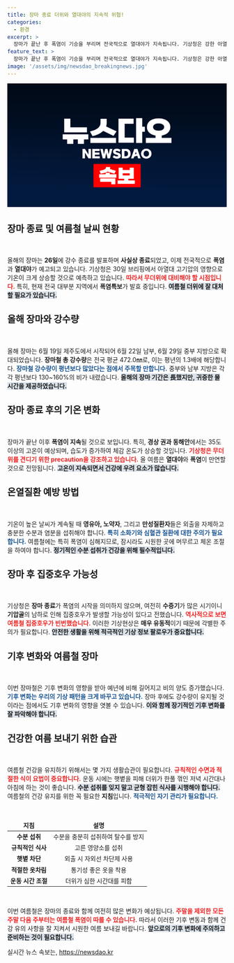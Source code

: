 ```yaml
---
title: 장마 종료 더위와 열대야의 지속적 위협!
categories:
  - 환경
excerpt: >
  장마가 끝난 후 폭염이 기승을 부리며 전국적으로 열대야가 지속됩니다. 기상청은 강한 아열대 고기압의 영향으로 당분간 더위가 이어질 것이라 경고하며, 향후 작은 기압골에 의해 갑작스러운 호우 가능성도 주의해야 한다고 밝혔습니다.
feature_text: >
  장마가 끝난 후 폭염이 기승을 부리며 전국적으로 열대야가 지속됩니다. 기상청은 강한 아열대 고기압의 영향으로 당분간 더위가 이어질 것이라 경고하며, 향후 작은 기압골에 의해 갑작스러운 호우 가능성도 주의해야 한다고 밝혔습니다.
image: '/assets/img/newsdao_breakingnews.jpg'
---
```


<p><img src="/assets/img/newsdao_breakingnews.jpg" alt="firstkoreanews 속보" /></p>

<h2 data-ke-size="size26">장마 종료 및 여름철 날씨 현황</h2>

<p data-ke-size="size16">&nbsp;</p>

<p>올해의 장마는 <strong>26일</strong>에 강수 종료를 발표하며 <strong>사실상 종료</strong>되었고, 이제 전국적으로 <strong>폭염</strong>과 <strong>열대야</strong>가 예고되고 있습니다. 기상청은 30일 브리핑에서 아열대 고기압의 영향으로 기온이 크게 상승할 것으로 예측하고 있습니다. <b><span style="color: #ee2323;">따라서 무더위에 대비해야 할 시점입니다.</span></b> 특히, 현재 전국 대부분 지역에서 <strong>폭염특보</strong>가 발효 중입니다. <b><span style="background-color: #21538527;">여름철 더위에 잘 대처할 필요가 있습니다.</span></b> </p>

<h2 data-ke-size="size26">올해 장마와 강수량</h2>

<p data-ke-size="size16">&nbsp;</p>

<p>올해 장마는 6월 19일 제주도에서 시작되어 6월 22일 남부, 6월 29일 중부 지방으로 확대되었습니다. <strong>장마철 총 강수량</strong>은 전국 평균 472.0㎜로, 이는 평년의 1.3배에 해당합니다. <b><span style="color: #1a5490;">장마철 강수량이 평년보다 많았다는 점에서 주목할 만합니다.</span></b> 중부와 남부 지방은 각각 평년보다 130~160%의 비가 내렸습니다. <b><span style="background-color: #21538527;">올해의 장마 기간은 長했지만, 귀중한 물 시간을 제공하였습니다.</span></b></p>

<h2 data-ke-size="size26">장마 종료 후의 기온 변화</h2>

<p data-ke-size="size16">&nbsp;</p>

<p>장마가 끝난 이후 <strong>폭염이 지속</strong>될 것으로 보입니다. 특히, <strong>경상 권과 동해안</strong>에서는 35도 이상의 고온이 예상되며, 습도가 증가하여 체감 온도가 상승할 것입니다. <b><span style="color: #ee2323;">기상청은 무더위를 견디기 위한 precaution을 강조하고 있습니다.</span></b> 올 여름은 <strong>열대야</strong>와 <strong>폭염</strong>이 만연할 것으로 전망됩니다. <b><span style="background-color: #21538527;">고온이 지속되면서 건강에 우려 요소가 많습니다.</span></b> </p>

<h2 data-ke-size="size26">온열질환 예방 방법</h2>

<p data-ke-size="size16">&nbsp;</p>

<p>기온이 높은 날씨가 계속될 때 <strong>영유아, 노약자</strong>, 그리고 <strong>만성질환자</strong>들은 외출을 자제하고 충분한 수분과 염분을 섭취해야 합니다. <b><span style="color: #1a5490;">특히 소화기와 심혈관 질환에 대한 주의가 필요합니다.</span></b> 여름철에는 특히 폭염이 심해지므로, 잠시라도 시원한 곳에 머무르고 체온 조절을 하여야 합니다. <b><span style="background-color: #21538527;">정기적인 수분 섭취가 건강을 위해 필수적입니다.</span></b></p>

<h2 data-ke-size="size26">장마 후 집중호우 가능성</h2>

<p data-ke-size="size16">&nbsp;</p>

<p>기상청은 <strong>장마 종료</strong>가 폭염의 시작을 의미하지 않으며, 여전히 <strong>수증기</strong>가 많은 시기이니 <strong>기압골</strong>의 남하로 인해 집중호우가 발생할 가능성이 있다고 전했습니다. <b><span style="color: #ee2323;">역사적으로 보면 여름철 집중호우가 빈번했습니다.</span></b> 이러한 기상현상은 <strong>매우 유동적</strong>이기 때문에 각별한 주의가 필요합니다. <b><span style="background-color: #21538527;">안전한 생활을 위해 적극적인 기상 정보 팔로우가 중요합니다.</span></b></p>

<h2 data-ke-size="size26">기후 변화와 여름철 장마</h2>

<p data-ke-size="size16">&nbsp;</p>

<p>이번 장마철은 기후 변화의 영향을 받아 예년에 비해 길어지고 비의 양도 증가했습니다. <b><span style="color: #1a5490;">기후 변화는 우리의 기상 패턴을 크게 바꾸고 있습니다.</span></b> 장마 후에도 강수량이 유지될 것이라는 점에서도 기후 변화의 영향을 엿볼 수 있습니다. <b><span style="background-color: #21538527;">이와 함께 장기적인 기후 변화를 잘 파악해야 합니다.</span></b> </p>

<h2 data-ke-size="size26">건강한 여름 보내기 위한 습관</h2>

<p data-ke-size="size16">&nbsp;</p>

<p>여름철 건강을 유지하기 위해서는 몇 가지 생활습관이 필요합니다. <b><span style="color: #ee2323;">규칙적인 수면과 적절한 식이 요법이 중요합니다.</span></b> 운동 시에는 햇볕을 피해 더위가 한풀 꺾인 저녁 시간대나 아침에 하는 것이 좋습니다. <b><span style="background-color: #21538527;">수분 섭취를 잊지 말고 균형 잡힌 식사를 시행해야 합니다.</span></b> 여름철의 건강 유지를 위한 꼭 필요한 <strong>지침</strong>입니다. <b><span style="color: #1a5490;">적극적인 자기 관리가 필요합니다.</span></b></p>

<p data-ke-size="size16">&nbsp;</p>

<table style="width: 100%; text-align: center;">
    <thead>
        <tr>
            <td style="text-align: center; height: 17px;"><b>지침</b></td>
            <td style="text-align: center; height: 17px;"><b>설명</b></td>
        </tr>
    </thead>
    <tbody>
        <tr>
            <td style="text-align: center; height: 17px;"><b>수분 섭취</b></td>
            <td style="text-align: center; height: 17px;">수분을 충분히 섭취하여 탈수를 방지</td>
        </tr>
        <tr>
            <td style="text-align: center; height: 17px;"><b>규칙적인 식사</b></td>
            <td style="text-align: center; height: 17px;">고른 영양소를 섭취</td>
        </tr>
        <tr>
            <td style="text-align: center; height: 17px;"><b>햇볕 차단</b></td>
            <td style="text-align: center; height: 17px;">외출 시 자외선 차단제 사용</td>
        </tr>
        <tr>
            <td style="text-align: center; height: 17px;"><b>적절한 옷차림</b></td>
            <td style="text-align: center; height: 17px;">통기성 좋은 옷을 착용</td>
        </tr>
        <tr>
            <td style="text-align: center; height: 17px;"><b>운동 시간 조절</b></td>
            <td style="text-align: center; height: 17px;">더위가 심한 시간대를 피함</td>
        </tr>
    </tbody>
</table>

<p data-ke-size="size16">&nbsp;</p>

<p>이번 여름철은 장마의 종료와 함께 여전히 많은 변화가 예상됩니다. <b><span style="color: #ee2323;">주말을 제외한 모든 주말 다음 주부터는 여름철 폭염이 따를 수 있습니다.</span></b> 따라서 이러한 기후 변동과 함께 건강 유의 사항을 잘 지켜서 시원한 여름 보내길 바랍니다. <b><span style="background-color: #21538527;">앞으로의 기후 변화에 주의하고 준비하는 것이 필요합니다.</span></b></p>
실시간 뉴스 속보는, <a href="https://newsdao.kr" rel="dofollow">https://newsdao.kr</a>


